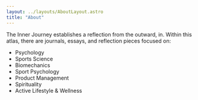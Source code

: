 ```yaml
---
layout: ../layouts/AboutLayout.astro
title: "About"
---
```


The Inner Journey establishes a reflection from the outward, in. Within this atlas, there are journals, essays, and reflection pieces focused on:

- Psychology
- Sports Science
- Biomechanics
- Sport Psychology
- Product Management
- Spirituality
- Active Lifestyle & Wellness
